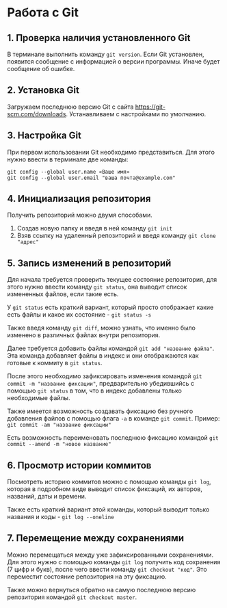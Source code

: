 # Работа с Git
## 1. Проверка наличия установленного Git
В терминале выполнить команду `git version`.
Если Git установлен, появится сообщение с информацией о версии программы. Иначе будет сообщение об ошибке.

## 2. Установка Git
Загружаем последнюю версию Git с сайта https://git-scm.com/downloads. Устанавливаем с настройками по умолчанию.

## 3. Настройка Git
При первом использовании Git необходимо представиться. Для этого нужно ввести в терминале две команды:
```
git config --global user.name «Ваше имя»
git config --global user.email "ваша почта@example.com"
```
## 4. Инициализация репозитория
Получить репозиторий можно двумя способами.
1. Создав новую папку и введя в ней команду `git init`
2. Взяв ссылку на удаленный репозиторий и введя команду `git clone "адрес"`

## 5. Запись изменений в репозиторий
Для начала требуется проверить текущее состояние репозитория, для этого нужно ввести команду `git status`,
она выводит список измененных файлов, если такие есть.

У `git status` есть краткий вариант, который просто отображает какие есть файлы и какое их состояние - `git status -s`

Также введя команду `git diff`, можно узнать, что именно было изменено в различных файлах внутри репозитория.

Далее требуется добавить файлы командой `git add "название файла"`. 
Эта команда добавляет файлы в индекс и они отображаются как готовые к коммиту в `git status`. 

После этого необходимо зафиксировать изменения командой `git commit -m "название фиксации"`, предварительно убедившийсь с помощью `git status` в том, что в индекс добавлены только необходимые файлы.

Также имеется возможность создавать фиксацию без ручного добавления файлов с помощью флага `-a` в команде `git commit`. Пример: `git commit -am "название фиксации"`

Есть возможность переименовать последнюю фиксацию командой `git commit --amend -m "новое название"`

## 6. Просмотр истории коммитов
Посмотреть историю коммитов можно с помощью команды `git log`, которая в подробном виде выводит список фиксаций, их авторов, названий, даты и времени.

Также есть краткий вариант этой команды, который выводит только названия и коды - `git log --oneline`

## 7. Перемещение между сохранениями
Можно перемещаться между уже зафиксированными сохранениями.
Для этого нужно с помощью команды `git log` получить код сохранения (7 цифр и букв), после чего ввести команду `git checkout "код"`. Это переместит состояние репозитория на эту фиксацию.

Также можно вернуться обратно на самую последнюю версию репозитория командой `git checkout master`.